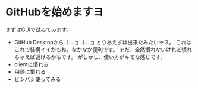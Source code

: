 # GitHubを始めますヨ #
まずはGUIで試みてみます。
* GitHub Desktopからゴニョゴニョ
とりあえずは出来たみたいッス。
これはこれで結構イイかもね。なかなか便利です。
まだ、全然慣れないけれど慣れちゃえば逝けるかもです。
がしかし、使い方がキモな感じです。
* clientに慣れる
* 用語に慣れる
* ビシバシ使ってみる
